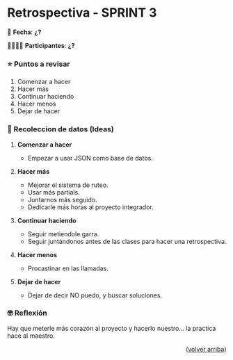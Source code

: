 <div id="top"></div>

# Retrospectiva - SPRINT 3

📅 **Fecha**: **¿?**

👨‍👨‍👧‍👦 **Participantes**:
**¿?**


### ⭐️ Puntos a revisar

1. Comenzar a hacer
2. Hacer más
3. Continuar haciendo
4. Hacer menos
5. Dejar de hacer


### 👹 Recoleccion de datos (Ideas)

1. **Comenzar a hacer**
    * Empezar a usar JSON como base de datos.

2. **Hacer más**
    * Mejorar el sistema de ruteo.
    * Usar más partials.
    * Juntarnos más seguido.
    * Dedicarle más horas al proyecto integrador.

3. **Continuar haciendo**
    * Seguir metiendole garra.
    * Seguir juntándonos antes de las clases para hacer una retrospectiva.

4. **Hacer menos**
    * Procastinar en las llamadas.

5. **Dejar de hacer**
    * Dejar de decir NO puedo, y buscar soluciones.
    

### 🤓 Reflexión

Hay que meterle más corazón al proyecto y hacerlo nuestro... la practica hace al maestro.

<p align="right">(<a href="#top">volver arriba</a>)</p>
